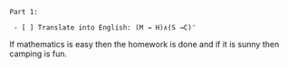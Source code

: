 ```
Part 1:
```
```
 - [ ] Translate into English: (M → H)∧(S →C)'
 ```
 If mathematics is easy then the homework is done and if it is sunny then camping is fun.
```
